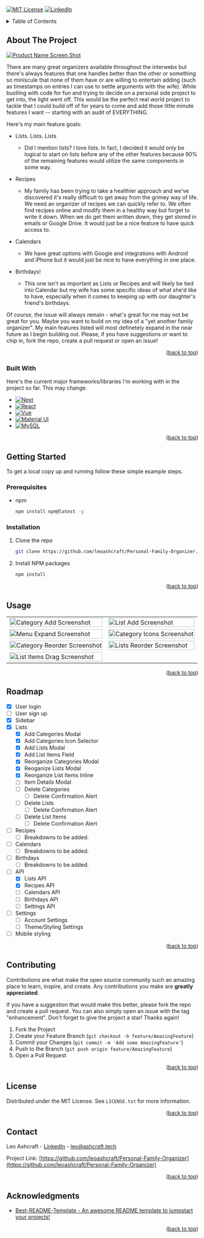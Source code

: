 <a name="readme-top"></a>

<!-- PROJECT SHIELDS -->

[![MIT License][license-shield]][license-url]
[![LinkedIn][linkedin-shield]][linkedin-url]

<!-- TABLE OF CONTENTS -->

<details>-*
  <summary>Table of Contents</summary>
  <ol>
    <li>
      <a href="#about-the-project">About The Project</a>
      <ul>
        <li><a href="#built-with">Built With</a></li>
      </ul>
    </li>
    <li>
      <a href="#getting-started">Getting Started</a>
      <ul>
        <li><a href="#prerequisites">Prerequisites</a></li>
        <li><a href="#installation">Installation</a></li>
      </ul>
    </li>
    <li><a href="#usage">Usage</a></li>
    <li><a href="#roadmap">Roadmap</a></li>
    <li><a href="#contributing">Contributing</a></li>
    <li><a href="#license">License</a></li>
    <li><a href="#contact">Contact</a></li>
    <li><a href="#acknowledgments">Acknowledgments</a></li>
  </ol>
</details>

<!-- ABOUT THE PROJECT -->

## About The Project

[![Product Name Screen Shot][product-screenshot]][product-screenshot]

There are many great organizers available throughout the interwebs but there's always features that one handles better than the other or something so miniscule that none of them have or are willing to entertain adding (such as timestamps on entries I can use to settle arguments with the wife). While bustling with code for fun and trying to decide on a personal side project to get into, the light went off. This would be the perfect real world project to tackle that I could build off of for years to come and add those little minute features I want -- starting with an audit of EVERYTHING.

Here's my main feature goals:

- Lists. Lists. Lists

  - Did I mention lists? I love lists. In fact, I decided it would only be logical to start on lists before any of the other features because 90% of the remaining features would utilize the same components in some way.

- Recipes

  - My family has been trying to take a healthier approach and we've discovered it's really difficult to get away from the grimey way of life. We need an organizer of recipes we can quickly refer to. We often find recipes online and modify them in a healthy way but forget to write it down. When we do get them written down, they get stored in emails or Google Drive. It would just be a nice feature to have quick access to.

- Calendars

  - We have great options with Google and integrations with Android and iPhone but it would just be nice to have everything in one place.

- Birthdays!

  - This one isn't as important as Lists or Recipes and will likely be tied into Calendar but my wife has some specific ideas of what she'd like to have, especially when it comes to keeping up with our daughter's friend's birthdays.

Of course, the issue will always remain - what's great for me may not be great for you. Maybe you want to build on my idea of a "yet another family organizer". My main features listed will most definetely expand in the near future as I begin building out. Please, if you have suggestions or want to chip in, fork the repo, create a pull request or open an issue!

<p align="right">(<a href="#readme-top">back to top</a>)</p>

### Built With

Here's the current major frameworks/libraries I'm working with in the project so far. This may change.

- [![Next][Next.js]][Next-url]
- [![React][React.js]][React-url]
- [![Vue][Vue.js]][Vue-url]
- [![Material UI][MUI]][MUI-url]
- [![MySQL][MySQL]][MySQL-url]

<p align="right">(<a href="#readme-top">back to top</a>)</p>

<!-- GETTING STARTED -->

## Getting Started

To get a local copy up and running follow these simple example steps.

### Prerequisites

- npm
  ```sh
  npm install npm@latest -g
  ```

### Installation

1. Clone the repo
   ```sh
   git clone https://github.com/leoashcraft/Personal-Family-Organizer.git
   ```
2. Install NPM packages
   ```sh
   npm install
   ```

<p align="right">(<a href="#readme-top">back to top</a>)</p>

<!-- USAGE EXAMPLES -->

## Usage

<table>
  <tr>
    <td><img src="public/github-screenshots/lists-cat-add.png" alt="Category Add Screenshot" width="100%"/></td>
    <td><img src="public/github-screenshots/lists-add.png" alt="List Add Screenshot" width="100%"/></td>
  </tr>
  <tr>
    <td><img src="public/github-screenshots/menu-expand.png" alt="Menu Expand Screenshot" width="100%"/></td>
    <td><img src="public/github-screenshots/lists-cat-icon.png" alt="Category Icons Screenshot" width="100%"/></td>
  </tr>
  <tr>
    <td><img src="public/github-screenshots/cats-reorder.png" alt="Category Reorder Screenshot" width="100%"/></td>
    <td><img src="public/github-screenshots/lists-reorder.png" alt="Lists Reorder Screenshot" width="100%"/></td>
  </tr>
  <tr>
    <td><img src="public/github-screenshots/list-items-drag.png" alt="List Items Drag Screenshot" width="100%"/></td>
  </tr>
</table>

<p align="right">(<a href="#readme-top">back to top</a>)</p>

<!-- ROADMAP -->

## Roadmap

- [x] User login
- [ ] User sign up
- [x] Sidebar
- [x] Lists
  - [x] Add Categories Modal
  - [x] Add Categories Icon Selector
  - [x] Add Lists Modal
  - [x] Add List Items Field
  - [x] Reorganize Categories Modal
  - [x] Reoganize Lists Modal
  - [x] Reorganize List Items Inline
  - [ ] Item Details Modal
  - [ ] Delete Categories
    - [ ] Delete Confirmation Alert
  - [ ] Delete Lists
    - [ ] Delete Confirmation Alert
  - [ ] Delete List Items
    - [ ] Delete Confirmation Alert
- [ ] Recipes
  - [ ] Breakdowns to be added.
- [ ] Calendars
  - [ ] Breakdowns to be added.
- [ ] Birthdays
  - [ ] Breakdowns to be added.
- [ ] API
  - [x] Lists API
  - [x] Recipes API
  - [ ] Calendars API
  - [ ] Birthdays API
  - [ ] Settings API
- [ ] Settings
  - [ ] Account Settings
  - [ ] Theme/Styling Settings
- [ ] Mobile styling

<p align="right">(<a href="#readme-top">back to top</a>)</p>

<!-- CONTRIBUTING -->

## Contributing

Contributions are what make the open source community such an amazing place to learn, inspire, and create. Any contributions you make are **greatly appreciated**.

If you have a suggestion that would make this better, please fork the repo and create a pull request. You can also simply open an issue with the tag "enhancement".
Don't forget to give the project a star! Thanks again!

1. Fork the Project
2. Create your Feature Branch (`git checkout -b feature/AmazingFeature`)
3. Commit your Changes (`git commit -m 'Add some AmazingFeature'`)
4. Push to the Branch (`git push origin feature/AmazingFeature`)
5. Open a Pull Request

<p align="right">(<a href="#readme-top">back to top</a>)</p>

<!-- LICENSE -->

## License

Distributed under the MIT License. See `LICENSE.txt` for more information.

<p align="right">(<a href="#readme-top">back to top</a>)</p>

<!-- CONTACT -->

## Contact

Leo Ashcraft - [LinkedIn](https://www.linkedin.com/in/leo3/) - leo@ashcraft.tech

Project Link: [https://github.com/leoashcraft/Personal-Family-Organizer](https://github.com/leoashcraft/Personal-Family-Organizer)

<p align="right">(<a href="#readme-top">back to top</a>)</p>

<!-- ACKNOWLEDGMENTS -->

## Acknowledgments

- [Best-README-Template - An awesome README template to jumpstart your projects!](https://github.com/othneildrew/Best-README-Template)

<p align="right">(<a href="#readme-top">back to top</a>)</p>

<!-- MARKDOWN LINKS & IMAGES -->
<!-- https://www.markdownguide.org/basic-syntax/#reference-style-links -->

[license-shield]: https://img.shields.io/github/license/othneildrew/Best-README-Template.svg?style=for-the-badge
[license-url]: https://github.com/othneildrew/Best-README-Template/blob/master/LICENSE.txt
[linkedin-shield]: https://img.shields.io/badge/-LinkedIn-black.svg?style=for-the-badge&logo=linkedin&colorB=555
[linkedin-url]: https://www.linkedin.com/in/leo3/
[product-screenshot]: public/github-screenshots/lists.png
[Next.js]: https://img.shields.io/badge/next.js-000000?style=for-the-badge&logo=nextdotjs&logoColor=white
[Next-url]: https://nextjs.org/
[React.js]: https://img.shields.io/badge/React-20232A?style=for-the-badge&logo=react&logoColor=61DAFB
[React-url]: https://reactjs.org/
[Vue.js]: https://img.shields.io/badge/Vue.js-35495E?style=for-the-badge&logo=vuedotjs&logoColor=4FC08D
[Vue-url]: https://vuejs.org/
[MUI]: https://img.shields.io/badge/Material%20UI-007FFF?style=for-the-badge&logo=mui&logoColor=black
[MUI-url]: https://vuejs.org/
[MySQL]: https://img.shields.io/badge/mysql-3E6E93?style=for-the-badge&logo=mysql&logoColor=black
[MySQL-url]: https://mysql.com/

